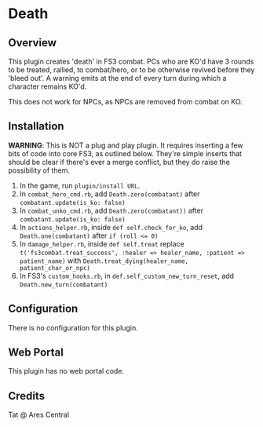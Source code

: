 # Death



## Overview

This plugin creates 'death' in FS3 combat. PCs who are KO'd have 3 rounds to be treated, rallied, to combat/hero, or to be otherwise revived before they 'bleed out'. A warning emits at the end of every turn during which a character remains KO'd.

This does not work for NPCs, as NPCs are removed from combat on KO.

## Installation

**WARNING**: This is NOT a plug and play plugin. It requires inserting a few bits of code into core FS3, as outlined below. They're simple inserts that should be clear if there's ever a merge conflict, but they do raise the possibility of them.

1. In the game, run `plugin/install URL`.
2. In `combat_hero_cmd.rb`, add `Death.zero(combatant)` after `combatant.update(is_ko: false)`
3. In `combat_unko_cmd.rb`, add `Death.zero(combatant))` after `combatant.update(is_ko: false)`
4. In `actions_helper.rb`, inside `def self.check_for_ko`, add `Death.one(combatant)` after `if (roll <= 0)`
5. In `damage_helper.rb`, inside `def self.treat` replace `t('fs3combat.treat_success', :healer => healer_name, :patient => patient_name)` with `Death.treat_dying(healer_name, patient_char_or_npc)`
6. In FS3's `custom_hooks.rb`, in `def.self_custom_new_turn_reset`, add `Death.new_turn(combatant)`


## Configuration

There is no configuration for this plugin.

## Web Portal

This plugin has no web portal code.  

## Credits
Tat @ Ares Central
